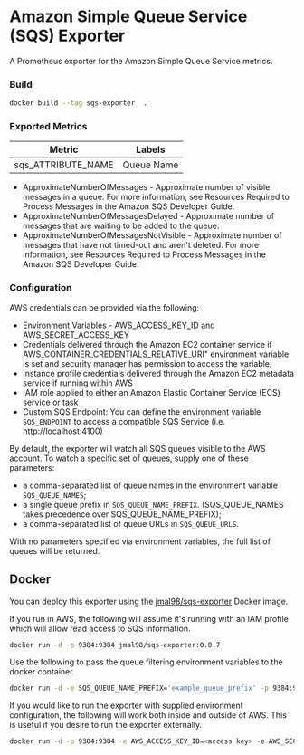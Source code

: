 # Amazon Simple Queue Service (SQS) Exporter

A Prometheus exporter for the Amazon Simple Queue Service metrics.

### Build
```bash
docker build --tag sqs-exporter  .
```

### Exported Metrics

| Metric  | Labels |
| ------  | ------ |
| sqs_ATTRIBUTE_NAME | Queue Name |



* ApproximateNumberOfMessages - Approximate number of visible messages in a queue. For more information, see Resources Required to Process Messages in the Amazon SQS Developer Guide.
* ApproximateNumberOfMessagesDelayed - Approximate number of messages that are waiting to be added to the queue.
* ApproximateNumberOfMessagesNotVisible - Approximate number of messages that have not timed-out and aren't deleted. For more information, see Resources Required to Process Messages in the Amazon SQS Developer Guide.

### Configuration
AWS credentials can be provided via the following:

* Environment Variables - AWS_ACCESS_KEY_ID and AWS_SECRET_ACCESS_KEY
* Credentials delivered through the Amazon EC2 container service if AWS_CONTAINER_CREDENTIALS_RELATIVE_URI" environment variable is set and security manager has permission to access the variable,
* Instance profile credentials delivered through the Amazon EC2 metadata service if running within AWS
* IAM role applied to either an Amazon Elastic Container Service (ECS) service or task
* Custom SQS Endpoint: You can define the environment variable `SQS_ENDPOINT` to access a compatible SQS Service (i.e. http://localhost:4100)

By default, the exporter will watch all SQS queues visible to the AWS account. To watch a specific set of queues, supply one of these parameters:
* a comma-separated list of queue names in the environment variable `SQS_QUEUE_NAMES`;
* a single queue prefix in `SQS_QUEUE_NAME_PREFIX`. (SQS_QUEUE_NAMES takes precedence over SQS_QUEUE_NAME_PREFIX);
* a comma-separated list of queue URLs in `SQS_QUEUE_URLS`.

With no parameters specified via environment variables, the full list of queues will be returned.

## Docker

You can deploy this exporter using the [jmal98/sqs-exporter](https://hub.docker.com/r/jmal98/sqs-exporter/) Docker image.

If you run in AWS, the following will assume it's running with an IAM profile which will allow read access to SQS information.

```bash
docker run -d -p 9384:9384 jmal98/sqs-exporter:0.0.7
```

Use the following to pass the queue filtering environment variables to the docker container.

```bash
docker run -d -e SQS_QUEUE_NAME_PREFIX='example_queue_prefix' -p 9384:9384 jmal98/sqs-exporter:0.0.7
```

If you would like to run the exporter with supplied environment configuration, the following will work both inside and outside of AWS.  This is useful if you desire to run the exporter externally.

```bash
docker run -d -p 9384:9384 -e AWS_ACCESS_KEY_ID=<access key> -e AWS_SECRET_ACCESS_KEY=<secret key> -e AWS_REGION=<region>  jmal98/sqs-exporter:0.0.7
```
